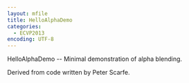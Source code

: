 ```yaml
---
layout: mfile
title: HelloAlphaDemo
categories:
  - ECVP2013
encoding: UTF-8
---
```


HelloAlphaDemo -- Minimal demonstration of alpha blending.

Derived from code written by Peter Scarfe.
